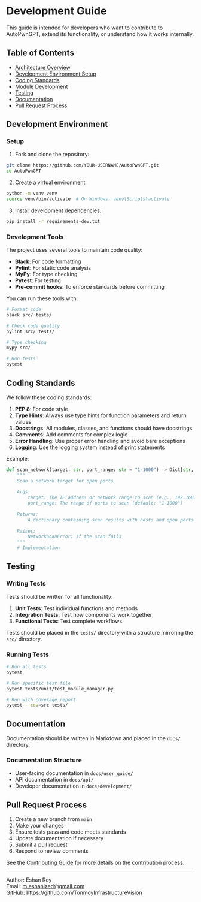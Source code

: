 # Development Guide

This guide is intended for developers who want to contribute to AutoPwnGPT, extend its functionality, or understand how it works internally.

## Table of Contents

- [Architecture Overview](architecture.md)
- [Development Environment Setup](#development-environment)
- [Coding Standards](#coding-standards)
- [Module Development](module_development.md)
- [Testing](#testing)
- [Documentation](#documentation)
- [Pull Request Process](#pull-request-process)

## Development Environment

### Setup

1. Fork and clone the repository:
```bash
git clone https://github.com/YOUR-USERNAME/AutoPwnGPT.git
cd AutoPwnGPT
```

2. Create a virtual environment:
```bash
python -m venv venv
source venv/bin/activate  # On Windows: venv\Scripts\activate
```

3. Install development dependencies:
```bash
pip install -r requirements-dev.txt
```

### Development Tools

The project uses several tools to maintain code quality:

- **Black**: For code formatting
- **Pylint**: For static code analysis
- **MyPy**: For type checking
- **Pytest**: For testing
- **Pre-commit hooks**: To enforce standards before committing

You can run these tools with:

```bash
# Format code
black src/ tests/

# Check code quality
pylint src/ tests/

# Type checking
mypy src/

# Run tests
pytest
```

## Coding Standards

We follow these coding standards:

1. **PEP 8**: For code style
2. **Type Hints**: Always use type hints for function parameters and return values
3. **Docstrings**: All modules, classes, and functions should have docstrings
4. **Comments**: Add comments for complex logic
5. **Error Handling**: Use proper error handling and avoid bare exceptions
6. **Logging**: Use the logging system instead of print statements

Example:

```python
def scan_network(target: str, port_range: str = "1-1000") -> Dict[str, Any]:
    """
    Scan a network target for open ports.
    
    Args:
        target: The IP address or network range to scan (e.g., 192.168.1.1 or 192.168.1.0/24)
        port_range: The range of ports to scan (default: "1-1000")
        
    Returns:
        A dictionary containing scan results with hosts and open ports
        
    Raises:
        NetworkScanError: If the scan fails
    """
    # Implementation
```

## Testing

### Writing Tests

Tests should be written for all functionality:

1. **Unit Tests**: Test individual functions and methods
2. **Integration Tests**: Test how components work together
3. **Functional Tests**: Test complete workflows

Tests should be placed in the `tests/` directory with a structure mirroring the `src/` directory.

### Running Tests

```bash
# Run all tests
pytest

# Run specific test file
pytest tests/unit/test_module_manager.py

# Run with coverage report
pytest --cov=src tests/
```

## Documentation

Documentation should be written in Markdown and placed in the `docs/` directory.

### Documentation Structure

- User-facing documentation in `docs/user_guide/`
- API documentation in `docs/api/`
- Developer documentation in `docs/development/`

## Pull Request Process

1. Create a new branch from `main`
2. Make your changes
3. Ensure tests pass and code meets standards
4. Update documentation if necessary
5. Submit a pull request
6. Respond to review comments

See the [Contributing Guide](../contributing.md) for more details on the contribution process.

---

Author: Eshan Roy  
Email: m.eshanized@gmail.com  
GitHub: https://github.com/TonmoyInfrastructureVision
